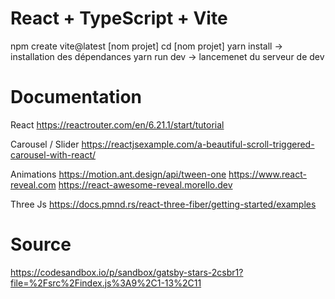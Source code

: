 # React + TypeScript + Vite

npm create vite@latest [nom projet]
cd [nom projet]
yarn install -> installation des dépendances
yarn run dev -> lancemenet du serveur de dev


# Documentation 

React
https://reactrouter.com/en/6.21.1/start/tutorial


Carousel / Slider
https://reactjsexample.com/a-beautiful-scroll-triggered-carousel-with-react/


Animations 
https://motion.ant.design/api/tween-one
https://www.react-reveal.com
https://react-awesome-reveal.morello.dev

Three Js
https://docs.pmnd.rs/react-three-fiber/getting-started/examples


# Source

https://codesandbox.io/p/sandbox/gatsby-stars-2csbr1?file=%2Fsrc%2Findex.js%3A9%2C1-13%2C11
